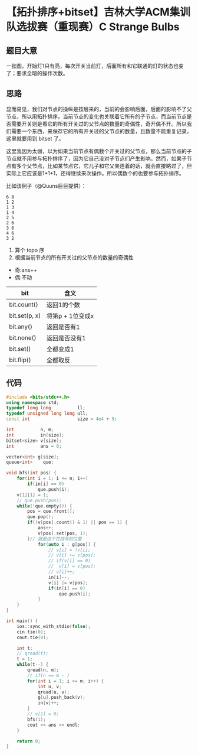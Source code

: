 # 【拓扑排序+bitset】吉林大学ACM集训队选拔赛（重现赛）C Strange Bulbs

## 题目大意

一张图，开始灯1只有亮，每次开关当前灯，后面所有和它联通的灯的状态也变了；要求全暗的操作次数。

## 思路

显而易见，我们对节点的操纵是按层来的，当前的会影响后面，后面的影响不了父节点，所以用拓扑排序。当前节点的变化也关联着它所有的子节点，而当前节点是否需要开关则是看它的所有开关过的父节点的数量的奇偶性，奇开偶不开。所以我们需要一个东西，来保存它的所有开关过的父节点的数量，且数量不能重复记录，这里就要用到 bitset 了。

这里我因为太弱，以为如果当前节点有偶数个开关过的父节点，那么当前节点的子节点就不用参与拓扑排序了，因为它自己没对子节点们产生影响。然而，如果子节点有多个父节点，比如某节点它，它儿子和它父亲连着的话，就会直接略过了，但实际上它应该是1+1+1，还得继续来次操作。所以偶数个的也要参与拓扑排序。

比如该例子（@Quuns巨巨提供）：

``` 
6 8
1 2
1 3
1 4
2 5
2 6
3 6
4 6
3 2
```

1. 算个 topo 序
2. 根据当前节点的所有开关过的父节点的数量的奇偶性
  + 奇:ans++
  + 偶:不动

|bit|含义|
|-|-|
|bit.count()|返回1的个数|
|bit.set(p, x)|将第p + 1位变成x|
|bit.any()|返回是否有1|
|bit.none()|返回是否没有1|
|bit.set()|全都变成1|
|bit.flip()|全都取反|

## 代码

``` cpp
#include <bits/stdc++.h>
using namespace std;
typedef long long          ll;
typedef unsigned long long ull;
const int                  size = 4e4 + 9;

int          n, m;
int          in[size];
bitset<size> v[size];
int          ans = 0;

vector<int> g[size];
queue<int>    que;

void bfs(int pos) {
    for(int i = 1; i <= n; i++)
        if(in[i] == 0)
            que.push(i);
    v[1][1] = 1;
    // que.push(pos);
    while(!que.empty()) {
        pos = que.front();
        que.pop();
        if((v[pos].count() & 1) || pos == 1) {
            ans++;
            v[pos].set(pos, 1);
        }// 就是这个花括号的位置
            for(auto i : g[pos]) {
                // v[i] = !v[i];
                // v[i] += v[pos];
                // if(v[i] == 0)
                //  v[i] = v[pos];
                // v[i]++;
                in[i]--;
                v[i] |= v[pos];
                if(in[i] == 0)
                    que.push(i);
            }
    }
}

int main() {
    ios::sync_with_stdio(false);
    cin.tie(0);
    cout.tie(0);

    int t;
    // qread(t);
    t = 1;
    while(t--) {
        qread(n, m);
        // if(n == m - )
        for(int i = 1; i <= m; i++) {
            int u, v;
            qread(u, v);
            g[u].push_back(v);
            in[v]++;
        }
        // v[1] = 0;
        bfs(1);
        cout << ans << endl;
    }

    return 0;
}
```

